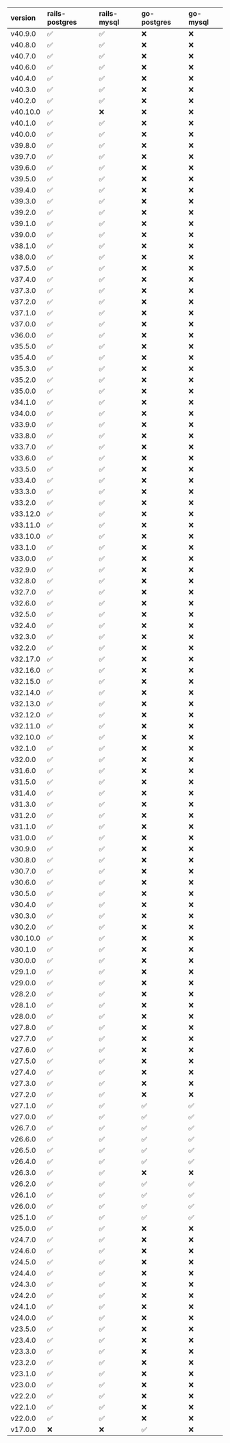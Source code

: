 | version   | rails-postgres     | rails-mysql        | go-postgres        | go-mysql           |
|:----------|:-------------------|:-------------------|:-------------------|:-------------------|
| v40.9.0   | :white_check_mark: | :white_check_mark: | :x:                | :x:                |
| v40.8.0   | :white_check_mark: | :white_check_mark: | :x:                | :x:                |
| v40.7.0   | :white_check_mark: | :white_check_mark: | :x:                | :x:                |
| v40.6.0   | :white_check_mark: | :white_check_mark: | :x:                | :x:                |
| v40.4.0   | :white_check_mark: | :white_check_mark: | :x:                | :x:                |
| v40.3.0   | :white_check_mark: | :white_check_mark: | :x:                | :x:                |
| v40.2.0   | :white_check_mark: | :white_check_mark: | :x:                | :x:                |
| v40.10.0  | :white_check_mark: | :x:                | :x:                | :x:                |
| v40.1.0   | :white_check_mark: | :white_check_mark: | :x:                | :x:                |
| v40.0.0   | :white_check_mark: | :white_check_mark: | :x:                | :x:                |
| v39.8.0   | :white_check_mark: | :white_check_mark: | :x:                | :x:                |
| v39.7.0   | :white_check_mark: | :white_check_mark: | :x:                | :x:                |
| v39.6.0   | :white_check_mark: | :white_check_mark: | :x:                | :x:                |
| v39.5.0   | :white_check_mark: | :white_check_mark: | :x:                | :x:                |
| v39.4.0   | :white_check_mark: | :white_check_mark: | :x:                | :x:                |
| v39.3.0   | :white_check_mark: | :white_check_mark: | :x:                | :x:                |
| v39.2.0   | :white_check_mark: | :white_check_mark: | :x:                | :x:                |
| v39.1.0   | :white_check_mark: | :white_check_mark: | :x:                | :x:                |
| v39.0.0   | :white_check_mark: | :white_check_mark: | :x:                | :x:                |
| v38.1.0   | :white_check_mark: | :white_check_mark: | :x:                | :x:                |
| v38.0.0   | :white_check_mark: | :white_check_mark: | :x:                | :x:                |
| v37.5.0   | :white_check_mark: | :white_check_mark: | :x:                | :x:                |
| v37.4.0   | :white_check_mark: | :white_check_mark: | :x:                | :x:                |
| v37.3.0   | :white_check_mark: | :white_check_mark: | :x:                | :x:                |
| v37.2.0   | :white_check_mark: | :white_check_mark: | :x:                | :x:                |
| v37.1.0   | :white_check_mark: | :white_check_mark: | :x:                | :x:                |
| v37.0.0   | :white_check_mark: | :white_check_mark: | :x:                | :x:                |
| v36.0.0   | :white_check_mark: | :white_check_mark: | :x:                | :x:                |
| v35.5.0   | :white_check_mark: | :white_check_mark: | :x:                | :x:                |
| v35.4.0   | :white_check_mark: | :white_check_mark: | :x:                | :x:                |
| v35.3.0   | :white_check_mark: | :white_check_mark: | :x:                | :x:                |
| v35.2.0   | :white_check_mark: | :white_check_mark: | :x:                | :x:                |
| v35.0.0   | :white_check_mark: | :white_check_mark: | :x:                | :x:                |
| v34.1.0   | :white_check_mark: | :white_check_mark: | :x:                | :x:                |
| v34.0.0   | :white_check_mark: | :white_check_mark: | :x:                | :x:                |
| v33.9.0   | :white_check_mark: | :white_check_mark: | :x:                | :x:                |
| v33.8.0   | :white_check_mark: | :white_check_mark: | :x:                | :x:                |
| v33.7.0   | :white_check_mark: | :white_check_mark: | :x:                | :x:                |
| v33.6.0   | :white_check_mark: | :white_check_mark: | :x:                | :x:                |
| v33.5.0   | :white_check_mark: | :white_check_mark: | :x:                | :x:                |
| v33.4.0   | :white_check_mark: | :white_check_mark: | :x:                | :x:                |
| v33.3.0   | :white_check_mark: | :white_check_mark: | :x:                | :x:                |
| v33.2.0   | :white_check_mark: | :white_check_mark: | :x:                | :x:                |
| v33.12.0  | :white_check_mark: | :white_check_mark: | :x:                | :x:                |
| v33.11.0  | :white_check_mark: | :white_check_mark: | :x:                | :x:                |
| v33.10.0  | :white_check_mark: | :white_check_mark: | :x:                | :x:                |
| v33.1.0   | :white_check_mark: | :white_check_mark: | :x:                | :x:                |
| v33.0.0   | :white_check_mark: | :white_check_mark: | :x:                | :x:                |
| v32.9.0   | :white_check_mark: | :white_check_mark: | :x:                | :x:                |
| v32.8.0   | :white_check_mark: | :white_check_mark: | :x:                | :x:                |
| v32.7.0   | :white_check_mark: | :white_check_mark: | :x:                | :x:                |
| v32.6.0   | :white_check_mark: | :white_check_mark: | :x:                | :x:                |
| v32.5.0   | :white_check_mark: | :white_check_mark: | :x:                | :x:                |
| v32.4.0   | :white_check_mark: | :white_check_mark: | :x:                | :x:                |
| v32.3.0   | :white_check_mark: | :white_check_mark: | :x:                | :x:                |
| v32.2.0   | :white_check_mark: | :white_check_mark: | :x:                | :x:                |
| v32.17.0  | :white_check_mark: | :white_check_mark: | :x:                | :x:                |
| v32.16.0  | :white_check_mark: | :white_check_mark: | :x:                | :x:                |
| v32.15.0  | :white_check_mark: | :white_check_mark: | :x:                | :x:                |
| v32.14.0  | :white_check_mark: | :white_check_mark: | :x:                | :x:                |
| v32.13.0  | :white_check_mark: | :white_check_mark: | :x:                | :x:                |
| v32.12.0  | :white_check_mark: | :white_check_mark: | :x:                | :x:                |
| v32.11.0  | :white_check_mark: | :white_check_mark: | :x:                | :x:                |
| v32.10.0  | :white_check_mark: | :white_check_mark: | :x:                | :x:                |
| v32.1.0   | :white_check_mark: | :white_check_mark: | :x:                | :x:                |
| v32.0.0   | :white_check_mark: | :white_check_mark: | :x:                | :x:                |
| v31.6.0   | :white_check_mark: | :white_check_mark: | :x:                | :x:                |
| v31.5.0   | :white_check_mark: | :white_check_mark: | :x:                | :x:                |
| v31.4.0   | :white_check_mark: | :white_check_mark: | :x:                | :x:                |
| v31.3.0   | :white_check_mark: | :white_check_mark: | :x:                | :x:                |
| v31.2.0   | :white_check_mark: | :white_check_mark: | :x:                | :x:                |
| v31.1.0   | :white_check_mark: | :white_check_mark: | :x:                | :x:                |
| v31.0.0   | :white_check_mark: | :white_check_mark: | :x:                | :x:                |
| v30.9.0   | :white_check_mark: | :white_check_mark: | :x:                | :x:                |
| v30.8.0   | :white_check_mark: | :white_check_mark: | :x:                | :x:                |
| v30.7.0   | :white_check_mark: | :white_check_mark: | :x:                | :x:                |
| v30.6.0   | :white_check_mark: | :white_check_mark: | :x:                | :x:                |
| v30.5.0   | :white_check_mark: | :white_check_mark: | :x:                | :x:                |
| v30.4.0   | :white_check_mark: | :white_check_mark: | :x:                | :x:                |
| v30.3.0   | :white_check_mark: | :white_check_mark: | :x:                | :x:                |
| v30.2.0   | :white_check_mark: | :white_check_mark: | :x:                | :x:                |
| v30.10.0  | :white_check_mark: | :white_check_mark: | :x:                | :x:                |
| v30.1.0   | :white_check_mark: | :white_check_mark: | :x:                | :x:                |
| v30.0.0   | :white_check_mark: | :white_check_mark: | :x:                | :x:                |
| v29.1.0   | :white_check_mark: | :white_check_mark: | :x:                | :x:                |
| v29.0.0   | :white_check_mark: | :white_check_mark: | :x:                | :x:                |
| v28.2.0   | :white_check_mark: | :white_check_mark: | :x:                | :x:                |
| v28.1.0   | :white_check_mark: | :white_check_mark: | :x:                | :x:                |
| v28.0.0   | :white_check_mark: | :white_check_mark: | :x:                | :x:                |
| v27.8.0   | :white_check_mark: | :white_check_mark: | :x:                | :x:                |
| v27.7.0   | :white_check_mark: | :white_check_mark: | :x:                | :x:                |
| v27.6.0   | :white_check_mark: | :white_check_mark: | :x:                | :x:                |
| v27.5.0   | :white_check_mark: | :white_check_mark: | :x:                | :x:                |
| v27.4.0   | :white_check_mark: | :white_check_mark: | :x:                | :x:                |
| v27.3.0   | :white_check_mark: | :white_check_mark: | :x:                | :x:                |
| v27.2.0   | :white_check_mark: | :white_check_mark: | :x:                | :x:                |
| v27.1.0   | :white_check_mark: | :white_check_mark: | :white_check_mark: | :white_check_mark: |
| v27.0.0   | :white_check_mark: | :white_check_mark: | :white_check_mark: | :white_check_mark: |
| v26.7.0   | :white_check_mark: | :white_check_mark: | :white_check_mark: | :white_check_mark: |
| v26.6.0   | :white_check_mark: | :white_check_mark: | :white_check_mark: | :white_check_mark: |
| v26.5.0   | :white_check_mark: | :white_check_mark: | :white_check_mark: | :white_check_mark: |
| v26.4.0   | :white_check_mark: | :white_check_mark: | :white_check_mark: | :white_check_mark: |
| v26.3.0   | :white_check_mark: | :white_check_mark: | :x:                | :x:                |
| v26.2.0   | :white_check_mark: | :white_check_mark: | :white_check_mark: | :white_check_mark: |
| v26.1.0   | :white_check_mark: | :white_check_mark: | :white_check_mark: | :white_check_mark: |
| v26.0.0   | :white_check_mark: | :white_check_mark: | :white_check_mark: | :white_check_mark: |
| v25.1.0   | :white_check_mark: | :white_check_mark: | :white_check_mark: | :white_check_mark: |
| v25.0.0   | :white_check_mark: | :white_check_mark: | :x:                | :x:                |
| v24.7.0   | :white_check_mark: | :white_check_mark: | :x:                | :x:                |
| v24.6.0   | :white_check_mark: | :white_check_mark: | :x:                | :x:                |
| v24.5.0   | :white_check_mark: | :white_check_mark: | :x:                | :x:                |
| v24.4.0   | :white_check_mark: | :white_check_mark: | :x:                | :x:                |
| v24.3.0   | :white_check_mark: | :white_check_mark: | :x:                | :x:                |
| v24.2.0   | :white_check_mark: | :white_check_mark: | :x:                | :x:                |
| v24.1.0   | :white_check_mark: | :white_check_mark: | :x:                | :x:                |
| v24.0.0   | :white_check_mark: | :white_check_mark: | :x:                | :x:                |
| v23.5.0   | :white_check_mark: | :white_check_mark: | :x:                | :x:                |
| v23.4.0   | :white_check_mark: | :white_check_mark: | :x:                | :x:                |
| v23.3.0   | :white_check_mark: | :white_check_mark: | :x:                | :x:                |
| v23.2.0   | :white_check_mark: | :white_check_mark: | :x:                | :x:                |
| v23.1.0   | :white_check_mark: | :white_check_mark: | :x:                | :x:                |
| v23.0.0   | :white_check_mark: | :white_check_mark: | :x:                | :x:                |
| v22.2.0   | :white_check_mark: | :white_check_mark: | :x:                | :x:                |
| v22.1.0   | :white_check_mark: | :white_check_mark: | :x:                | :x:                |
| v22.0.0   | :white_check_mark: | :white_check_mark: | :x:                | :x:                |
| v17.0.0   | :x:                | :x:                | :white_check_mark: | :x:                |